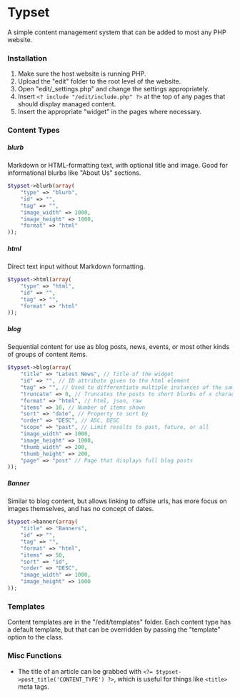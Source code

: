# Typset
A simple content management system that can be added to most any PHP website.

### Installation
1. Make sure the host website is running PHP.
2. Upload the "edit" folder to the root level of the website.
3. Open "edit/_settings.php" and change the settings appropriately.
4. Insert `<? include "/edit/include.php" ?>` at the top of any pages that should display managed content.
5. Insert the appropriate "widget" in the pages where necessary.

### Content Types
##### blurb
Markdown or HTML-formatting text, with optional title and image. Good for informational blurbs like "About Us" sections.
```php
$typset->blurb(array(
	"type" => "blurb",
	"id" => "",
	"tag" => "",
	"image_width" => 1000,
	"image_height" => 1000,
	"format" => "html"
));
```

##### html
Direct text input without Markdown formatting.
```php
$typset->html(array(
	"type" => "html",
	"id" => "",
	"tag" => "",
	"format" => "html"
));
```

##### blog
Sequential content for use as blog posts, news, events, or most other kinds of groups of content items.
```php
$typset->blog(array(
	"title" => "Latest News", // Title of the widget
	"id" => "", // ID attribute given to the html element
	"tag" => "", // Used to differentiate multiple instances of the same content type in the database
	"truncate" => 0, // Truncates the posts to short blurbs of x characters
	"format" => "html", // html, json, raw
	"items" => 10, // Number of items shown
	"sort" => "date", // Property to sort by
	"order" => "DESC", // ASC, DESC
	"scope" => "past", // Limit results to past, future, or all
	"image_width" => 1000,
	"image_height" => 1000,
	"thumb_width" => 200,
	"thumb_height" => 200,
	"page" => "post" // Page that displays full blog posts
));
```

##### Banner
Similar to blog content, but allows linking to offsite urls, has more focus on images themselves, and has no concept of dates.
```php
$typset->banner(array(
	"title" => "Banners",
	"id" => "",
	"tag" => "",
	"format" => "html",
	"items" => 50,
	"sort" => "id",
	"order" => "DESC",
	"image_width" => 1000,
	"image_height" => 1000
));
```

### Templates
Content templates are in the "/edit/templates" folder. Each content type has a default template, but that can be overridden by passing the "template" option to the class.

### Misc Functions
- The title of an article can be grabbed with `<?= $typset->post_title('CONTENT_TYPE') ?>`, which is useful for things like `<title>` meta tags.
